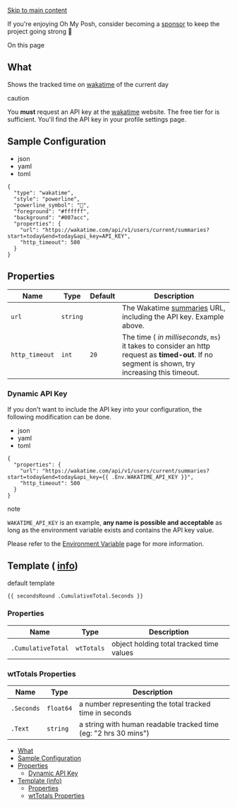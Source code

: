 [Skip to main content](https://ohmyposh.dev/docs/segments/web/wakatime#__docusaurus_skipToContent_fallback)

If you're enjoying Oh My Posh, consider becoming a [sponsor](https://github.com/sponsors/JanDeDobbeleer) to keep the project going strong 💪

On this page

## What [​](https://ohmyposh.dev/docs/segments/web/wakatime\#what "Direct link to What")

Shows the tracked time on [wakatime](https://wakatime.com/) of the current day

caution

You **must** request an API key at the [wakatime](https://wakatime.com/) website.
The free tier for is sufficient. You'll find the API key in your profile settings page.

## Sample Configuration [​](https://ohmyposh.dev/docs/segments/web/wakatime\#sample-configuration "Direct link to Sample Configuration")

- json
- yaml
- toml

```codeBlockLines_e6Vv
{
  "type": "wakatime",
  "style": "powerline",
  "powerline_symbol": "",
  "foreground": "#ffffff",
  "background": "#007acc",
  "properties": {
    "url": "https://wakatime.com/api/v1/users/current/summaries?start=today&end=today&api_key=API_KEY",
    "http_timeout": 500
  }
}

```

## Properties [​](https://ohmyposh.dev/docs/segments/web/wakatime\#properties "Direct link to Properties")

| Name | Type | Default | Description |
| --- | --- | --- | --- |
| `url` | `string` |  | The Wakatime [summaries](https://wakatime.com/developers#summaries) URL, including the API key. Example above. |
| `http_timeout` | `int` | `20` | The time ( _in milliseconds_, `ms`) it takes to consider an http request as **timed-out**. If no segment is shown, try increasing this timeout. |

### Dynamic API Key [​](https://ohmyposh.dev/docs/segments/web/wakatime\#dynamic-api-key "Direct link to Dynamic API Key")

If you don't want to include the API key into your configuration, the following modification can be done.

- json
- yaml
- toml

```codeBlockLines_e6Vv
{
  "properties": {
    "url": "https://wakatime.com/api/v1/users/current/summaries?start=today&end=today&api_key={{ .Env.WAKATIME_API_KEY }}",
    "http_timeout": 500
  }
}

```

note

`WAKATIME_API_KEY` is an example, **any name is possible and acceptable** as long as the environment variable exists and contains the API key value.

Please refer to the [Environment Variable](https://ohmyposh.dev/docs/configuration/templates#environment-variables) page for more information.

## Template ( [info](https://ohmyposh.dev/docs/configuration/templates)) [​](https://ohmyposh.dev/docs/segments/web/wakatime\#template-info "Direct link to template-info")

default template

```codeBlockLines_e6Vv
{{ secondsRound .CumulativeTotal.Seconds }}

```

### Properties [​](https://ohmyposh.dev/docs/segments/web/wakatime\#properties-1 "Direct link to Properties")

| Name | Type | Description |
| --- | --- | --- |
| `.CumulativeTotal` | `wtTotals` | object holding total tracked time values |

### wtTotals Properties [​](https://ohmyposh.dev/docs/segments/web/wakatime\#wttotals-properties "Direct link to wtTotals Properties")

| Name | Type | Description |
| --- | --- | --- |
| `.Seconds` | `float64` | a number representing the total tracked time in seconds |
| `.Text` | `string` | a string with human readable tracked time (eg: "2 hrs 30 mins") |

- [What](https://ohmyposh.dev/docs/segments/web/wakatime#what)
- [Sample Configuration](https://ohmyposh.dev/docs/segments/web/wakatime#sample-configuration)
- [Properties](https://ohmyposh.dev/docs/segments/web/wakatime#properties)
  - [Dynamic API Key](https://ohmyposh.dev/docs/segments/web/wakatime#dynamic-api-key)
- [Template (info)](https://ohmyposh.dev/docs/segments/web/wakatime#template-info)
  - [Properties](https://ohmyposh.dev/docs/segments/web/wakatime#properties-1)
  - [wtTotals Properties](https://ohmyposh.dev/docs/segments/web/wakatime#wttotals-properties)